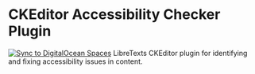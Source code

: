 # CKEditor Accessibility Checker Plugin
[![Sync to DigitalOcean Spaces](https://github.com/LibreTexts/ckeditor-a11ychecker-plugin/actions/workflows/dodeploy.yml/badge.svg?branch=main)](https://github.com/LibreTexts/ckeditor-a11ychecker-plugin/actions/workflows/dodeploy.yml)
LibreTexts CKEditor plugin for identifying and fixing accessibility issues in content.
